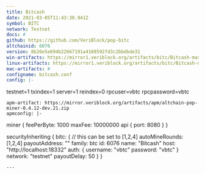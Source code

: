 ```yaml
---
title: Bitcash
date: 2021-03-05T11:43:30.941Z
symbol: BITC
network: Testnet
docs: #
github: https://github.com/VeriBlock/pop-bitc
altchainid: 6076
version: 8b26e5e694b22667191a4169592fd3c2bbdbde31
win-artifacts: https://mirror1.veriblock.org/artifacts/bitc/Bitcash-master-8b26e5e-win64-qt.zip
linux-artifacts: https://mirror1.veriblock.org/artifacts/bitc/Bitcash-master-8b26e5e-linux-x64.tar.gz
mac-artifacts: #
configname: bitcash.conf
config: |-
  ```
  testnet=1
  txindex=1
  server=1
  reindex=0
  rpcuser=vbtc
  rpcpassword=vbtc
  ```
apm-artifact: https://mirror.veriblock.org/artifacts/apm/altchain-pop-miner-0.4.12-dev.21.zip
apmconfig: |-
  ```
  miner {
    feePerByte: 1000
    maxFee: 10000000
    api {
      port: 8080
    }
  }

  securityInheriting {
    bitc: {
      // this can be set to [1,2,4]
      autoMineRounds: [1,2,4]
      payoutAddress: "<EXECUTE getnewaddress AND PASTE IT HERE>"
      family: btc
      id: 6076
      name: "Bitcash"
      host: "http://localhost:18332"
      auth: {
          username: "vbtc"
          password: "vbtc"
      }
      network: "testnet"
      payoutDelay: 50
    }
  }
  ```
---
```

